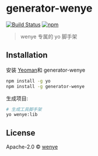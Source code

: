 # generator-wenye

[![Build Status](https://travis-ci.org/wenye123/generator-wenye.svg?branch=master)](https://travis-ci.org/wenye123/generator-wenye)
[![npm](https://badge.fury.io/js/generator-wenye.svg)](https://www.npmjs.com/package/generator-wenye)

> wenye 专属的 yo 脚手架

## Installation

安装 [Yeoman](http://yeoman.io)和 generator-wenye

```bash
npm install -g yo
npm install -g generator-wenye
```

生成项目: 

```bash
# 生成工具脚手架
yo wenye:lib
```

## License

Apache-2.0 © [wenye](https://github.com/wenye123)
